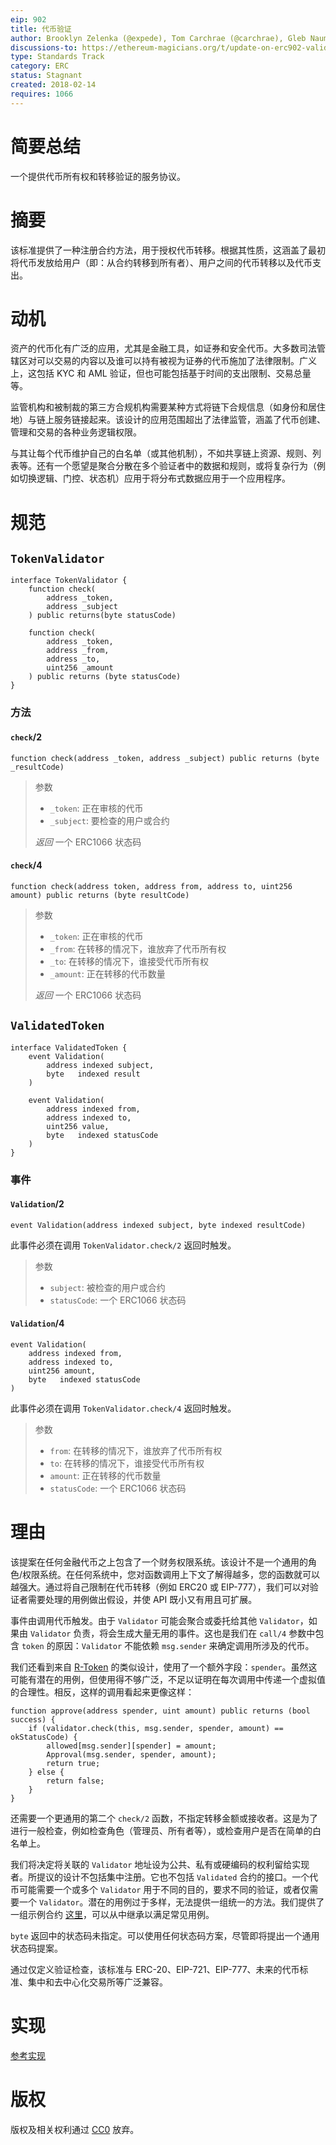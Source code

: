 ```yaml
---
eip: 902
title: 代币验证
author: Brooklyn Zelenka (@expede), Tom Carchrae (@carchrae), Gleb Naumenko (@naumenkogs)
discussions-to: https://ethereum-magicians.org/t/update-on-erc902-validated-token/1639
type: Standards Track
category: ERC
status: Stagnant
created: 2018-02-14
requires: 1066
---
```


# 简要总结
一个提供代币所有权和转移验证的服务协议。

# 摘要
该标准提供了一种注册合约方法，用于授权代币转移。根据其性质，这涵盖了最初将代币发放给用户（即：从合约转移到所有者）、用户之间的代币转移以及代币支出。

# 动机
资产的代币化有广泛的应用，尤其是金融工具，如证券和安全代币。大多数司法管辖区对可以交易的内容以及谁可以持有被视为证券的代币施加了法律限制。广义上，这包括 KYC 和 AML 验证，但也可能包括基于时间的支出限制、交易总量等。

监管机构和被制裁的第三方合规机构需要某种方式将链下合规信息（如身份和居住地）与链上服务链接起来。该设计的应用范围超出了法律监管，涵盖了代币创建、管理和交易的各种业务逻辑权限。

与其让每个代币维护自己的白名单（或其他机制），不如共享链上资源、规则、列表等。还有一个愿望是聚合分散在多个验证者中的数据和规则，或将复杂行为（例如切换逻辑、门控、状态机）应用于将分布式数据应用于一个应用程序。

# 规范

## `TokenValidator`

```solidity
interface TokenValidator {
    function check(
        address _token,
        address _subject
    ) public returns(byte statusCode)

    function check(
        address _token,
        address _from,
        address _to,
        uint256 _amount
    ) public returns (byte statusCode)
}
```

### 方法

#### `check`/2

`function check(address _token, address _subject) public returns (byte _resultCode)`

> 参数
> * `_token`: 正在审核的代币
> * `_subject`: 要检查的用户或合约
>
> *返回* 一个 ERC1066 状态码

#### `check`/4

`function check(address token, address from, address to, uint256 amount) public returns (byte resultCode)`

> 参数
> * `_token`: 正在审核的代币
> * `_from`: 在转移的情况下，谁放弃了代币所有权
> * `_to`: 在转移的情况下，谁接受代币所有权
> * `_amount`: 正在转移的代币数量
>
> *返回* 一个 ERC1066 状态码

## `ValidatedToken`

```solidity
interface ValidatedToken {
    event Validation(
        address indexed subject,
        byte   indexed result
    )

    event Validation(
        address indexed from,
        address indexed to,
        uint256 value,
        byte   indexed statusCode
    )
}
```

### 事件

#### `Validation`/2

`event Validation(address indexed subject, byte indexed resultCode)`

此事件必须在调用 `TokenValidator.check/2` 返回时触发。

> 参数
> * `subject`: 被检查的用户或合约
> * `statusCode`: 一个 ERC1066 状态码


#### `Validation`/4

```solidity
event Validation(
    address indexed from,
    address indexed to,
    uint256 amount,
    byte   indexed statusCode
)
```

此事件必须在调用 `TokenValidator.check/4` 返回时触发。

> 参数
> * `from`: 在转移的情况下，谁放弃了代币所有权
> * `to`: 在转移的情况下，谁接受代币所有权
> * `amount`: 正在转移的代币数量
> * `statusCode`: 一个 ERC1066 状态码

# 理由

该提案在任何金融代币之上包含了一个财务权限系统。该设计不是一个通用的角色/权限系统。在任何系统中，您对函数调用上下文了解得越多，您的函数就可以越强大。通过将自己限制在代币转移（例如 ERC20 或 EIP-777），我们可以对验证者需要处理的用例做出假设，并使 API 既小又有用且可扩展。

事件由调用代币触发。由于 `Validator` 可能会聚合或委托给其他 `Validator`，如果由 `Validator` 负责，将会生成大量无用的事件。这也是我们在 `call/4` 参数中包含 `token` 的原因：`Validator` 不能依赖 `msg.sender` 来确定调用所涉及的代币。

我们还看到来自 [R-Token](https://github.com/harborhq/r-token) 的类似设计，使用了一个额外字段：`spender`。虽然这可能有潜在的用例，但使用得不够广泛，不足以证明在每次调用中传递一个虚拟值的合理性。相反，这样的调用看起来更像这样：

```solidity
function approve(address spender, uint amount) public returns (bool success) {
    if (validator.check(this, msg.sender, spender, amount) == okStatusCode) {
        allowed[msg.sender][spender] = amount;
        Approval(msg.sender, spender, amount);
        return true;
    } else {
        return false;
    }
}
```

还需要一个更通用的第二个 `check/2` 函数，不指定转移金额或接收者。这是为了进行一般检查，例如检查角色（管理员、所有者等），或检查用户是否在简单的白名单上。

我们将决定将关联的 `Validator` 地址设为公共、私有或硬编码的权利留给实现者。所提议的设计不包括集中注册。它也不包括 `Validated` 合约的接口。一个代币可能需要一个或多个 `Validator` 用于不同的目的，要求不同的验证，或者仅需要一个 `Validator`。潜在的用例过于多样，无法提供一组统一的方法。我们提供了一组示例合约 [这里](https://github.com/Finhaven/ValidatedToken/)，可以从中继承以满足常见用例。

`byte` 返回中的状态码未指定。可以使用任何状态码方案，尽管即将提出一个通用状态码提案。

通过仅定义验证检查，该标准与 ERC-20、EIP-721、EIP-777、未来的代币标准、集中和去中心化交易所等广泛兼容。

# 实现
[参考实现](https://github.com/expede/validated-token/)

# 版权
版权及相关权利通过 [CC0](../LICENSE.md) 放弃。
